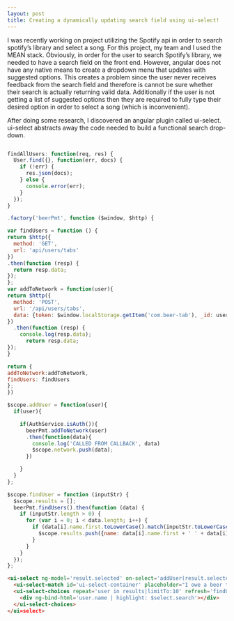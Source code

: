 ```yaml
---
layout: post
title: Creating a dynamically updating search field using ui-select!
---
```


I was recently working on project utilizing the Spotify api in order to search spotify’s library and select a song. For this project, my team and I used the MEAN stack. Obviously, in order for the user to search Spotify’s library, we needed to have a search field on the front end. However, angular does not have any native means to create a dropdown menu that updates with suggested options. This creates a problem since the user never receives feedback from the search field and therefore is cannot be sure whether their search is actually returning valid data. Additionally if the user is not getting a list of suggested options then they are required to fully type their desired option in order to select a song (which is inconvenient).

After doing some research, I discovered an angular plugin called ui-select. ui-select abstracts away the code needed to build a functional search drop-down.  


```JavaScript

findAllUsers: function(req, res) {
  User.find({}, function(err, docs) {
    if (!err) {
      res.json(docs);
    } else {
      console.error(err);
    }
  });
}
  ```
  ```Javascript
.factory('beerPmt', function ($window, $http) {

var findUsers = function () {
  return $http({
    method: 'GET',
    url: 'api/users/tabs'
  })
  .then(function (resp) {
    return resp.data;
  });
};
var addToNetwork = function(user){
  return $http({
    method: 'POST',
    url: '/api/users/tabs',
    data: {token: $window.localStorage.getItem('com.beer-tab'), _id: user._id}
  })
    .then(function (resp) {
      console.log(resp.data);
        return resp.data;
  });
}

return {
  addToNetwork:addToNetwork,
  findUsers: findUsers
};
})
```
```javascript
$scope.addUser = function(user){
  if(user){

    if(AuthService.isAuth()){
      beerPmt.addToNetwork(user)
      .then(function(data){
        console.log('CALLED FROM CALLBACK', data)
        $scope.network.push(data);
      })

    }
  }
};

$scope.findUser = function (inputStr) {
  $scope.results = [];
  beerPmt.findUsers().then(function (data) {
    if (inputStr.length > 0) {
      for (var i = 0; i < data.length; i++) {
        if (data[i].name.first.toLowerCase().match(inputStr.toLowerCase()) !== null || data[i].name.last.toLowerCase().match(inputStr.toLowerCase()) !== null) {
          $scope.results.push({name: data[i].name.first + ' ' + data[i].name.last, username: data[i].username, _id: data[i]._id});
        }
      }
    }
  });
};
```

```html
<ui-select ng-model='result.selected' on-select='addUser(result.selected); toggle()'  theme="bootstrap" ng-disabled="false" reset-search-input="false" uiSelectConfig.appendToBody = true; style="width: 300px;">
  <ui-select-match id='ui-select-container' placeholder="I owe a beer to...">{{$select.selected.name}}</ui-select-match>
  <ui-select-choices repeat='user in results|limitTo:10' refresh='findUser($select.search)' refresh-delay='0'>
    <div ng-bind-html='user.name | highlight: $select.search'></div>
  </ui-select-choices>
</ui=select>
```
